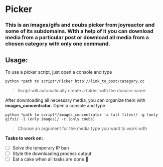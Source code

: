 # Picker
### This is an images/gifs and coubs picker from joyreactor and some of its subdomains. With a help of it you can download media from a particular post or download all media from a chosen category with only one command.

## Usage:

To use a picker script, just open a console and type

`python *path to script*/Picker http://link_to_post/category.сс`

>Script will automatically create a folder with the domain name.


After downloading all necessary media, you can organize them with **images_concentrator**. Open a console and type

`python *path to script*/images_concentrator -a (all files)/ -g (only gifs)/ -i (only images)/ -c (only coubs)`

>Choose an argument for the media type you want to work with


**Tasks to work on:**
- [ ] Solve the temporary IP ban
- [ ] Style the downloading process output
- [ ] Eat a cake when all tasks are done :tada:
